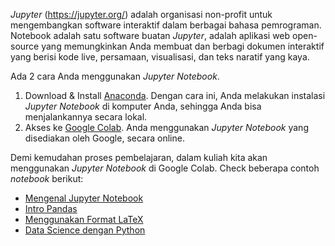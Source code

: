_Jupyter_ (https://jupyter.org/) adalah organisasi non-profit untuk mengembangkan software interaktif dalam berbagai bahasa pemrograman. Notebook adalah satu software buatan _Jupyter_, adalah aplikasi web open-source yang memungkinkan Anda membuat dan berbagi dokumen interaktif yang berisi kode live, persamaan, visualisasi, dan teks naratif yang kaya.

Ada 2 cara Anda menggunakan _Jupyter Notebook_.
1. Download & Install [Anaconda](https://anaconda.org/anaconda/python). Dengan cara ini, Anda melakukan instalasi _Jupyter Notebook_ di komputer Anda, sehingga Anda bisa menjalankannya secara lokal.
2. Akses ke [Google Colab](https://colab.research.google.com). Anda menggunakan _Jupyter Notebook_ yang disediakan oleh Google, secara online.

Demi kemudahan proses pembelajaran, dalam kuliah kita akan menggunakan _Jupyter Notebook_ di Google Colab. Check beberapa contoh _notebook_ berikut:
- [Mengenal Jupyter Notebook](../notebook/01-intro-python-jupyter.ipynb)
- [Intro Pandas](../notebook/02-intro-pandas.ipynb)
- [Menggunakan Format LaTeX](../notebook/04-google-colab-latex.ipynb)
- [Data Science dengan Python](https://github.com/pujangga123/data-science-with-python)